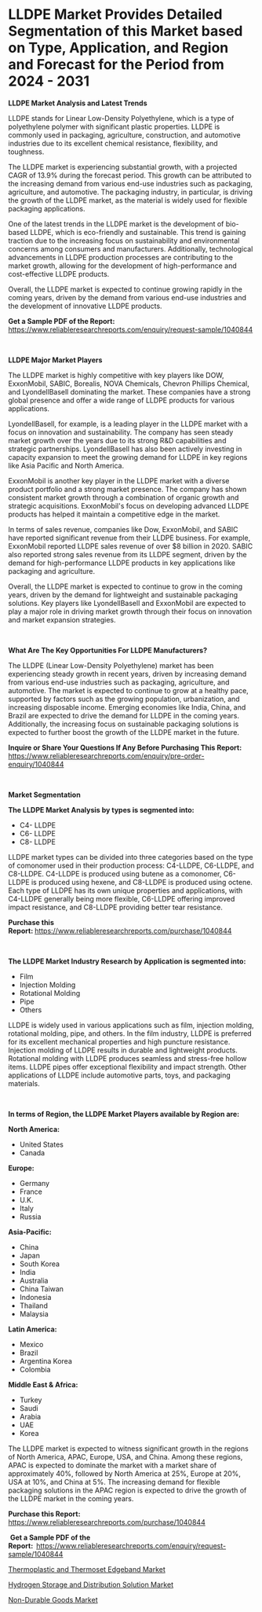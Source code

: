 <p><h1>LLDPE Market Provides Detailed Segmentation of this Market based on Type, Application, and Region and Forecast for the Period from 2024 - 2031</h1></p><p><strong>LLDPE Market Analysis and Latest Trends</strong></p>
<p><p>LLDPE stands for Linear Low-Density Polyethylene, which is a type of polyethylene polymer with significant plastic properties. LLDPE is commonly used in packaging, agriculture, construction, and automotive industries due to its excellent chemical resistance, flexibility, and toughness.</p><p>The LLDPE market is experiencing substantial growth, with a projected CAGR of 13.9% during the forecast period. This growth can be attributed to the increasing demand from various end-use industries such as packaging, agriculture, and automotive. The packaging industry, in particular, is driving the growth of the LLDPE market, as the material is widely used for flexible packaging applications.</p><p>One of the latest trends in the LLDPE market is the development of bio-based LLDPE, which is eco-friendly and sustainable. This trend is gaining traction due to the increasing focus on sustainability and environmental concerns among consumers and manufacturers. Additionally, technological advancements in LLDPE production processes are contributing to the market growth, allowing for the development of high-performance and cost-effective LLDPE products.</p><p>Overall, the LLDPE market is expected to continue growing rapidly in the coming years, driven by the demand from various end-use industries and the development of innovative LLDPE products.</p></p>
<p><strong>Get a Sample PDF of the Report:&nbsp;</strong> <a href="https://www.reliableresearchreports.com/enquiry/request-sample/1040844">https://www.reliableresearchreports.com/enquiry/request-sample/1040844</a></p>
<p>&nbsp;</p>
<p><strong>LLDPE Major Market Players</strong></p>
<p><p>The LLDPE market is highly competitive with key players like DOW, ExxonMobil, SABIC, Borealis, NOVA Chemicals, Chevron Phillips Chemical, and LyondellBasell dominating the market. These companies have a strong global presence and offer a wide range of LLDPE products for various applications.</p><p>LyondellBasell, for example, is a leading player in the LLDPE market with a focus on innovation and sustainability. The company has seen steady market growth over the years due to its strong R&D capabilities and strategic partnerships. LyondellBasell has also been actively investing in capacity expansion to meet the growing demand for LLDPE in key regions like Asia Pacific and North America.</p><p>ExxonMobil is another key player in the LLDPE market with a diverse product portfolio and a strong market presence. The company has shown consistent market growth through a combination of organic growth and strategic acquisitions. ExxonMobil's focus on developing advanced LLDPE products has helped it maintain a competitive edge in the market.</p><p>In terms of sales revenue, companies like Dow, ExxonMobil, and SABIC have reported significant revenue from their LLDPE business. For example, ExxonMobil reported LLDPE sales revenue of over $8 billion in 2020. SABIC also reported strong sales revenue from its LLDPE segment, driven by the demand for high-performance LLDPE products in key applications like packaging and agriculture.</p><p>Overall, the LLDPE market is expected to continue to grow in the coming years, driven by the demand for lightweight and sustainable packaging solutions. Key players like LyondellBasell and ExxonMobil are expected to play a major role in driving market growth through their focus on innovation and market expansion strategies.</p></p>
<p>&nbsp;</p>
<p><strong>What Are The Key Opportunities For LLDPE Manufacturers?</strong></p>
<p><p>The LLDPE (Linear Low-Density Polyethylene) market has been experiencing steady growth in recent years, driven by increasing demand from various end-use industries such as packaging, agriculture, and automotive. The market is expected to continue to grow at a healthy pace, supported by factors such as the growing population, urbanization, and increasing disposable income. Emerging economies like India, China, and Brazil are expected to drive the demand for LLDPE in the coming years. Additionally, the increasing focus on sustainable packaging solutions is expected to further boost the growth of the LLDPE market in the future.</p></p>
<p><strong>Inquire or Share Your Questions If Any Before Purchasing This Report:</strong> <a href="https://www.reliableresearchreports.com/enquiry/pre-order-enquiry/1040844">https://www.reliableresearchreports.com/enquiry/pre-order-enquiry/1040844</a></p>
<p>&nbsp;</p>
<p><strong>Market Segmentation</strong></p>
<p><strong>The LLDPE Market Analysis by types is segmented into:</strong></p>
<p><ul><li>C4- LLDPE</li><li>C6- LLDPE</li><li>C8- LLDPE</li></ul></p>
<p><p>LLDPE market types can be divided into three categories based on the type of comonomer used in their production process: C4-LLDPE, C6-LLDPE, and C8-LLDPE. C4-LLDPE is produced using butene as a comonomer, C6-LLDPE is produced using hexene, and C8-LLDPE is produced using octene. Each type of LLDPE has its own unique properties and applications, with C4-LLDPE generally being more flexible, C6-LLDPE offering improved impact resistance, and C8-LLDPE providing better tear resistance.</p></p>
<p><strong>Purchase this Report:&nbsp;</strong><a href="https://www.reliableresearchreports.com/purchase/1040844">https://www.reliableresearchreports.com/purchase/1040844</a></p>
<p>&nbsp;</p>
<p><strong>The LLDPE Market Industry Research by Application is segmented into:</strong></p>
<p><ul><li>Film</li><li>Injection Molding</li><li>Rotational Molding</li><li>Pipe</li><li>Others</li></ul></p>
<p><p>LLDPE is widely used in various applications such as film, injection molding, rotational molding, pipe, and others. In the film industry, LLDPE is preferred for its excellent mechanical properties and high puncture resistance. Injection molding of LLDPE results in durable and lightweight products. Rotational molding with LLDPE produces seamless and stress-free hollow items. LLDPE pipes offer exceptional flexibility and impact strength. Other applications of LLDPE include automotive parts, toys, and packaging materials.</p></p>
<p>&nbsp;</p>
<p><strong>In terms of Region, the LLDPE Market Players available by Region are:</strong></p>
<p>
    <p> <strong> North America: </strong>
        <ul>
            <li>United States</li>
            <li>Canada</li>
        </ul>
        </p> 
    <p> <strong> Europe: </strong>
        <ul>
            <li>Germany</li>
            <li>France</li>
            <li>U.K.</li>
            <li>Italy</li>
            <li>Russia</li>
        </ul>
        </p> 
    <p> <strong> Asia-Pacific: </strong>
        <ul>
            <li>China</li>
            <li>Japan</li>
            <li>South Korea</li>
            <li>India</li>
            <li>Australia</li>
            <li>China Taiwan</li>
            <li>Indonesia</li>
            <li>Thailand</li>
            <li>Malaysia</li>
        </ul>
        </p> 
    <p> <strong> Latin America: </strong>
        <ul>
            <li>Mexico</li>
            <li>Brazil</li>
            <li>Argentina Korea</li>
            <li>Colombia</li>
        </ul>
        </p> 
    <p> <strong> Middle East & Africa: </strong>
        <ul>
            <li>Turkey</li>
            <li>Saudi</li>
            <li>Arabia</li>
            <li>UAE</li>
            <li>Korea</li>
        </ul>
    </p>
    </p>
<p><p>The LLDPE market is expected to witness significant growth in the regions of North America, APAC, Europe, USA, and China. Among these regions, APAC is expected to dominate the market with a market share of approximately 40%, followed by North America at 25%, Europe at 20%, USA at 10%, and China at 5%. The increasing demand for flexible packaging solutions in the APAC region is expected to drive the growth of the LLDPE market in the coming years.</p></p>
<p><strong>Purchase this Report: </strong><a href="https://www.reliableresearchreports.com/purchase/1040844">https://www.reliableresearchreports.com/purchase/1040844</a></p>
<p>&nbsp;<strong>Get a Sample PDF of the Report:&nbsp;&nbsp;</strong><a href="https://www.reliableresearchreports.com/enquiry/request-sample/1040844">https://www.reliableresearchreports.com/enquiry/request-sample/1040844</a></p>
<p><strong></strong></p>
<p><p><a href="https://view.publitas.com/reportprime-1/thermoplastic-and-thermoset-edgeband-market-research-report-unlocks-analysis-on-the-market-financial-status-market-size-and-market-revenue-upto-2031/">Thermoplastic and Thermoset Edgeband Market</a></p><p><a href="https://view.publitas.com/reportprime-1/hydrogen-storage-and-distribution-solution-market-size-market-trends-and-growth-outlook-forecasted-for-period-from-2024-to-2031/">Hydrogen Storage and Distribution Solution Market</a></p><p><a href="https://view.publitas.com/reportprime-1/non-durable-goods-market-size-global-industry-overview-market-segmentation-and-forecast-2024-to-2031/">Non-Durable Goods Market</a></p></p>